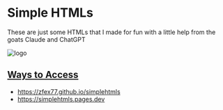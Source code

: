 # Simple HTMLs

These are just some HTMLs that I made for fun with a little help from the goats Claude and ChatGPT



![logo](https://p82.cooltext.com/Rendered/Cool%20Text%20-%20SimpleHTMLS%20489448627528729.png)

## <ins>Ways to Access</ins>
- https://zfex77.github.io/simplehtmls
- https://simplehtmls.pages.dev

